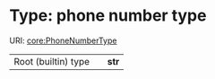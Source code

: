 
# Type: phone number type




URI: [core:PhoneNumberType](https://w3id.org/linkml/tests/core/PhoneNumberType)

|  |  |  |
| --- | --- | --- |
| Root (builtin) type | | **str** |
